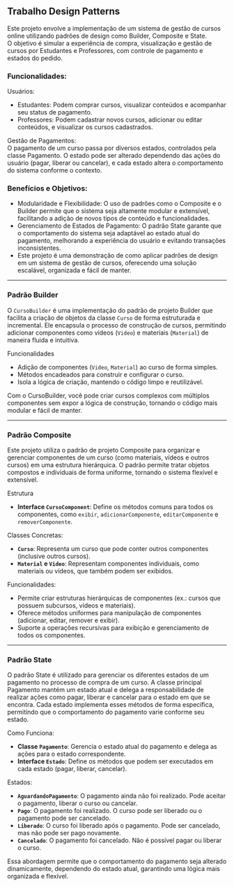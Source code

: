 ## Trabalho Design Patterns ##

Este projeto envolve a implementação de um sistema de gestão de cursos online utilizando padrões de design como Builder, Composite e State. <br> O objetivo é simular a experiência de compra, visualização e gestão de cursos por Estudantes e Professores, com controle de pagamento e estados do pedido.

### __Funcionalidades:__ ###


Usuários:

 - Estudantes: Podem comprar cursos, visualizar conteúdos e acompanhar seu status de pagamento.
 - Professores: Podem cadastrar novos cursos, adicionar ou editar conteúdos, e visualizar os cursos cadastrados.

   
Gestão de Pagamentos: <br> O pagamento de um curso passa por diversos estados, controlados pela classe Pagamento. O estado pode ser alterado dependendo das ações do usuário (pagar, liberar ou cancelar), e cada estado altera o comportamento do sistema conforme o contexto.


### __Benefícios e Objetivos:__ ###


 - Modularidade e Flexibilidade: O uso de padrões como o Composite e o Builder permite que o sistema seja altamente modular e extensível, facilitando a adição de novos tipos de conteúdo e funcionalidades. <br>
 - Gerenciamento de Estados de Pagamento: O padrão State garante que o comportamento do sistema seja adaptável ao estado atual do pagamento, melhorando a experiência do usuário e evitando transações inconsistentes. <br>
 - Este projeto é uma demonstração de como aplicar padrões de design em um sistema de gestão de cursos, oferecendo uma solução escalável, organizada e fácil de manter.

-----------------------------

### __Padrão Builder__ ### 

O `CursoBuilder` é uma implementação do padrão de projeto Builder que facilita a criação de objetos da classe `Curso` de forma estruturada e incremental.
Ele encapsula o processo de construção de cursos, permitindo adicionar componentes como vídeos (`Video`) e materiais (`Material`) de maneira fluida e intuitiva.

Funcionalidades
 - Adição de componentes (`Video`, `Material`) ao curso de forma simples.
 - Métodos encadeados para construir e configurar o curso.
 - Isola a lógica de criação, mantendo o código limpo e reutilizável.

Com o CursoBuilder, você pode criar cursos complexos com múltiplos componentes sem expor a lógica de construção, tornando o código mais modular e fácil de manter.


------------------------------------------


### __Padrão Composite__ ### 

Este projeto utiliza o padrão de projeto Composite para organizar e gerenciar componentes de um curso (como materiais, vídeos e outros cursos) em uma estrutura hierárquica.
O padrão permite tratar objetos compostos e individuais de forma uniforme, tornando o sistema flexível e extensível.


Estrutura

  - __Interface `CursoComponent`__: Define os métodos comuns para todos os componentes, como `exibir`, `adicionarComponente`, `editarComponente` e `removerComponente`.

Classes Concretas:

  - __`Curso`__: Representa um curso que pode conter outros componentes (inclusive outros cursos). <br>
  - __`Material` e `Video`__: Representam componentes individuais, como materiais ou vídeos, que também podem ser exibidos.


Funcionalidades:

  - Permite criar estruturas hierárquicas de componentes (ex.: cursos que possuem subcursos, vídeos e materiais). <br>
  - Oferece métodos uniformes para manipulação de componentes (adicionar, editar, remover e exibir). <br>
  - Suporte a operações recursivas para exibição e gerenciamento de todos os componentes.


  ---------------------------------------------
  

  ### __Padrão State__ ###


O padrão State é utilizado para gerenciar os diferentes estados de um pagamento no processo de compra de um curso.
A classe principal Pagamento mantém um estado atual e delega a responsabilidade de realizar ações como pagar, liberar e cancelar para o estado em que se encontra. 
Cada estado implementa esses métodos de forma específica, permitindo que o comportamento do pagamento varie conforme seu estado.


Como Funciona:

 - __Classe `Pagamento`__: Gerencia o estado atual do pagamento e delega as ações para o estado correspondente. <br>   
 - __Interface `Estado`__: Define os métodos que podem ser executados em cada estado (pagar, liberar, cancelar).


Estados:

 - __`AguardandoPagamento`__: O pagamento ainda não foi realizado. Pode aceitar o pagamento, liberar o curso ou cancelar. <br>   
 - __`Pago`__: O pagamento foi realizado. O curso pode ser liberado ou o pagamento pode ser cancelado. <br>   
 - __`Liberado`__: O curso foi liberado após o pagamento. Pode ser cancelado, mas não pode ser pago novamente. <br>   
 - __`Cancelado`__: O pagamento foi cancelado. Não é possível pagar ou liberar o curso.

   
Essa abordagem permite que o comportamento do pagamento seja alterado dinamicamente, dependendo do estado atual, garantindo uma lógica mais organizada e flexível.




